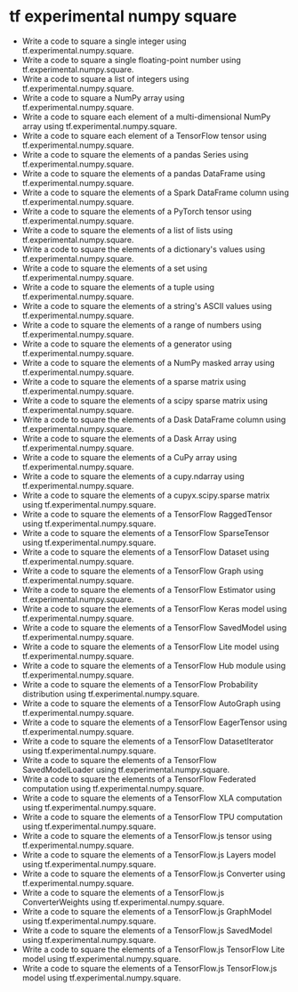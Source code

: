# tf experimental numpy square

- Write a code to square a single integer using tf.experimental.numpy.square.
- Write a code to square a single floating-point number using tf.experimental.numpy.square.
- Write a code to square a list of integers using tf.experimental.numpy.square.
- Write a code to square a NumPy array using tf.experimental.numpy.square.
- Write a code to square each element of a multi-dimensional NumPy array using tf.experimental.numpy.square.
- Write a code to square each element of a TensorFlow tensor using tf.experimental.numpy.square.
- Write a code to square the elements of a pandas Series using tf.experimental.numpy.square.
- Write a code to square the elements of a pandas DataFrame using tf.experimental.numpy.square.
- Write a code to square the elements of a Spark DataFrame column using tf.experimental.numpy.square.
- Write a code to square the elements of a PyTorch tensor using tf.experimental.numpy.square.
- Write a code to square the elements of a list of lists using tf.experimental.numpy.square.
- Write a code to square the elements of a dictionary's values using tf.experimental.numpy.square.
- Write a code to square the elements of a set using tf.experimental.numpy.square.
- Write a code to square the elements of a tuple using tf.experimental.numpy.square.
- Write a code to square the elements of a string's ASCII values using tf.experimental.numpy.square.
- Write a code to square the elements of a range of numbers using tf.experimental.numpy.square.
- Write a code to square the elements of a generator using tf.experimental.numpy.square.
- Write a code to square the elements of a NumPy masked array using tf.experimental.numpy.square.
- Write a code to square the elements of a sparse matrix using tf.experimental.numpy.square.
- Write a code to square the elements of a scipy sparse matrix using tf.experimental.numpy.square.
- Write a code to square the elements of a Dask DataFrame column using tf.experimental.numpy.square.
- Write a code to square the elements of a Dask Array using tf.experimental.numpy.square.
- Write a code to square the elements of a CuPy array using tf.experimental.numpy.square.
- Write a code to square the elements of a cupy.ndarray using tf.experimental.numpy.square.
- Write a code to square the elements of a cupyx.scipy.sparse matrix using tf.experimental.numpy.square.
- Write a code to square the elements of a TensorFlow RaggedTensor using tf.experimental.numpy.square.
- Write a code to square the elements of a TensorFlow SparseTensor using tf.experimental.numpy.square.
- Write a code to square the elements of a TensorFlow Dataset using tf.experimental.numpy.square.
- Write a code to square the elements of a TensorFlow Graph using tf.experimental.numpy.square.
- Write a code to square the elements of a TensorFlow Estimator using tf.experimental.numpy.square.
- Write a code to square the elements of a TensorFlow Keras model using tf.experimental.numpy.square.
- Write a code to square the elements of a TensorFlow SavedModel using tf.experimental.numpy.square.
- Write a code to square the elements of a TensorFlow Lite model using tf.experimental.numpy.square.
- Write a code to square the elements of a TensorFlow Hub module using tf.experimental.numpy.square.
- Write a code to square the elements of a TensorFlow Probability distribution using tf.experimental.numpy.square.
- Write a code to square the elements of a TensorFlow AutoGraph using tf.experimental.numpy.square.
- Write a code to square the elements of a TensorFlow EagerTensor using tf.experimental.numpy.square.
- Write a code to square the elements of a TensorFlow DatasetIterator using tf.experimental.numpy.square.
- Write a code to square the elements of a TensorFlow SavedModelLoader using tf.experimental.numpy.square.
- Write a code to square the elements of a TensorFlow Federated computation using tf.experimental.numpy.square.
- Write a code to square the elements of a TensorFlow XLA computation using tf.experimental.numpy.square.
- Write a code to square the elements of a TensorFlow TPU computation using tf.experimental.numpy.square.
- Write a code to square the elements of a TensorFlow.js tensor using tf.experimental.numpy.square.
- Write a code to square the elements of a TensorFlow.js Layers model using tf.experimental.numpy.square.
- Write a code to square the elements of a TensorFlow.js Converter using tf.experimental.numpy.square.
- Write a code to square the elements of a TensorFlow.js ConverterWeights using tf.experimental.numpy.square.
- Write a code to square the elements of a TensorFlow.js GraphModel using tf.experimental.numpy.square.
- Write a code to square the elements of a TensorFlow.js SavedModel using tf.experimental.numpy.square.
- Write a code to square the elements of a TensorFlow.js TensorFlow Lite model using tf.experimental.numpy.square.
- Write a code to square the elements of a TensorFlow.js TensorFlow.js model using tf.experimental.numpy.square.